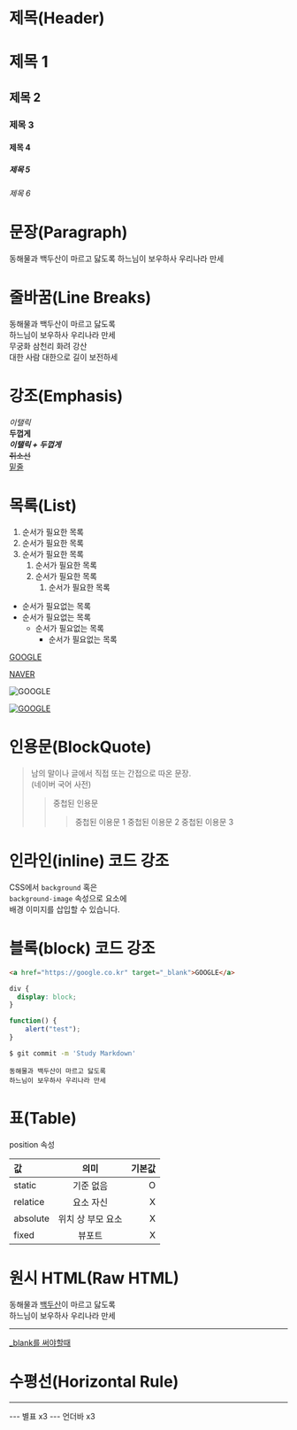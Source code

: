 # 제목(Header)

# 제목 1

## 제목 2

### 제목 3

#### 제목 4

##### 제목 5

###### 제목 6

# 문장(Paragraph)

동해물과 백두산이 마르고 닳도록
하느님이 보우하사 우리나라 만세

# 줄바꿈(Line Breaks)

동해물과 백두산이 마르고 닳도록  
하느님이 보우하사 우리나라 만세  
무궁화 삼천리 화려 강산<br/>
대한 사람 대한으로 길이 보전하세

# 강조(Emphasis)

_이탤릭_  
**두껍게**  
**_이탤릭 + 두껍게_**  
~~취소선~~  
<u>밑줄</u>

# 목록(List)

1. 순서가 필요한 목록
1. 순서가 필요한 목록
1. 순서가 필요한 목록
   1. 순서가 필요한 목록
   1. 순서가 필요한 목록
      1. 순서가 필요한 목록

- 순서가 필요없는 목록
- 순서가 필요없는 목록
  - 순서가 필요없는 목록
    - 순서가 필요없는 목록

[GOOGLE](https://google.com)

[NAVER](https://naver.com "네이버로 이동!")

![GOOGLE](https://www.google.com/images/branding/googlelogo/1x/googlelogo_color_272x92dp.png)

[![GOOGLE](https://www.google.com/images/branding/googlelogo/1x/googlelogo_color_272x92dp.png)](https://google.com/)

# 인용문(BlockQuote)

> 남의 말이나 글에서 직접 또는 간접으로 따온 문장.  
> (네이버 국어 사전)
>
> > 중첩된 인용문
> >
> > > 중첩된 이용문 1
> > > 중첩된 이용문 2
> > > 중첩된 이용문 3

# 인라인(inline) 코드 강조

CSS에서 `background` 혹은  
`background-image` 속성으로 요소에  
배경 이미지를 삽입할 수 있습니다.

# 블록(block) 코드 강조

```html
<a href="https://google.co.kr" target="_blank">GOOGLE</a>
```

```css
div {
  display: block;
}
```

```javascript
function() {
    alert("test");
}
```

```bash
$ git commit -m 'Study Markdown'
```

```plaintext
동해물과 백두산이 마르고 닳도록
하느님이 보우하사 우리나라 만세
```

# 표(Table)

position 속성

| 값       |       의미        | 기본값 |
| :------- | :---------------: | -----: |
| static   |     기준 없음     |      O |
| relatice |     요소 자신     |      X |
| absolute | 위치 상 부모 요소 |      X |
| fixed    |      뷰포트       |      X |

# 원시 HTML(Raw HTML)

동해물과 <span style="text-decoration:underline">백두산</span>이 마르고 닳도록<br/>
하느님이 보우하사 우리나라 만세

---

<a href="https://naver.com" title="naver로 이동" target="_blank">\_blank를 써야할때</a>

# 수평선(Horizontal Rule)

---

--- 별표 x3
--- 언더바 x3
